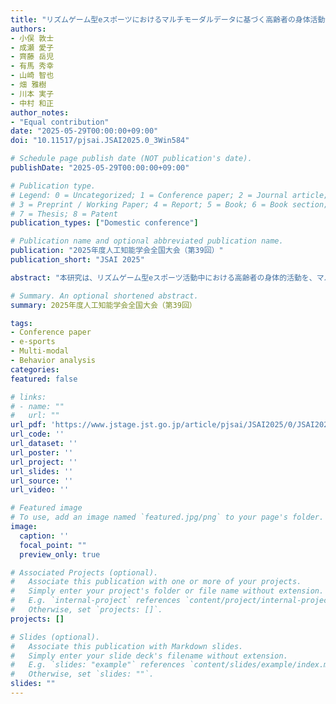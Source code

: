 ```yaml
---
title: "リズムゲーム型eスポーツにおけるマルチモーダルデータに基づく高齢者の身体活動分析"
authors:
- 小俣 敦士
- 成瀬 愛子
- 齊藤 岳児
- 有馬 秀幸
- 山崎 智也
- 畑 雅樹
- 川本 実子
- 中村 和正
author_notes:
- "Equal contribution"
date: "2025-05-29T00:00:00+09:00"
doi: "10.11517/pjsai.JSAI2025.0_3Win584"

# Schedule page publish date (NOT publication's date).
publishDate: "2025-05-29T00:00:00+09:00"

# Publication type.
# Legend: 0 = Uncategorized; 1 = Conference paper; 2 = Journal article;
# 3 = Preprint / Working Paper; 4 = Report; 5 = Book; 6 = Book section;
# 7 = Thesis; 8 = Patent
publication_types: ["Domestic conference"]

# Publication name and optional abbreviated publication name.
publication: "2025年度人工知能学会全国大会（第39回）"
publication_short: "JSAI 2025"

abstract: "本研究は、リズムゲーム型eスポーツ活動中における高齢者の身体的活動を、マルチモーダルデータを用いて分析したものである。eスポーツは、年齢や体力に関係なく参加可能な活動として注目されているが、高齢者への具体的な影響についてのエビデンスは限られている。本研究では、高齢者がリズムゲームをプレイする際の様子を、心拍データを収集すフィットネストラッカー、プレイ中の動作や表情を記録したビデオ映像、ならびにゲーム画面の記録を統合して解析した。その結果、ゲームプレイ中における心拍数の上昇が適度な身体的負荷を示すことが確認された。また、ゲーム画面の特徴とプレイヤー行動を統合して分析することで、高齢者の身体的活動をより包括的に評価する手法への展望が得られた。"

# Summary. An optional shortened abstract.
summary: 2025年度人工知能学会全国大会（第39回）

tags:
- Conference paper
- e-sports
- Multi-modal
- Behavior analysis
categories: 
featured: false

# links:
# - name: ""
#   url: ""
url_pdf: 'https://www.jstage.jst.go.jp/article/pjsai/JSAI2025/0/JSAI2025_3Win584/_article/-char/ja'
url_code: ''
url_dataset: ''
url_poster: ''
url_project: ''
url_slides: ''
url_source: ''
url_video: ''

# Featured image
# To use, add an image named `featured.jpg/png` to your page's folder. 
image:
  caption: ''
  focal_point: ""
  preview_only: true

# Associated Projects (optional).
#   Associate this publication with one or more of your projects.
#   Simply enter your project's folder or file name without extension.
#   E.g. `internal-project` references `content/project/internal-project/index.md`.
#   Otherwise, set `projects: []`.
projects: []

# Slides (optional).
#   Associate this publication with Markdown slides.
#   Simply enter your slide deck's filename without extension.
#   E.g. `slides: "example"` references `content/slides/example/index.md`.
#   Otherwise, set `slides: ""`.
slides: ""
---
```


